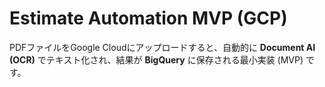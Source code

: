 # Estimate Automation MVP (GCP)

PDFファイルをGoogle Cloudにアップロードすると、自動的に **Document AI (OCR)** でテキスト化され、結果が **BigQuery** に保存される最小実装 (MVP) です。
